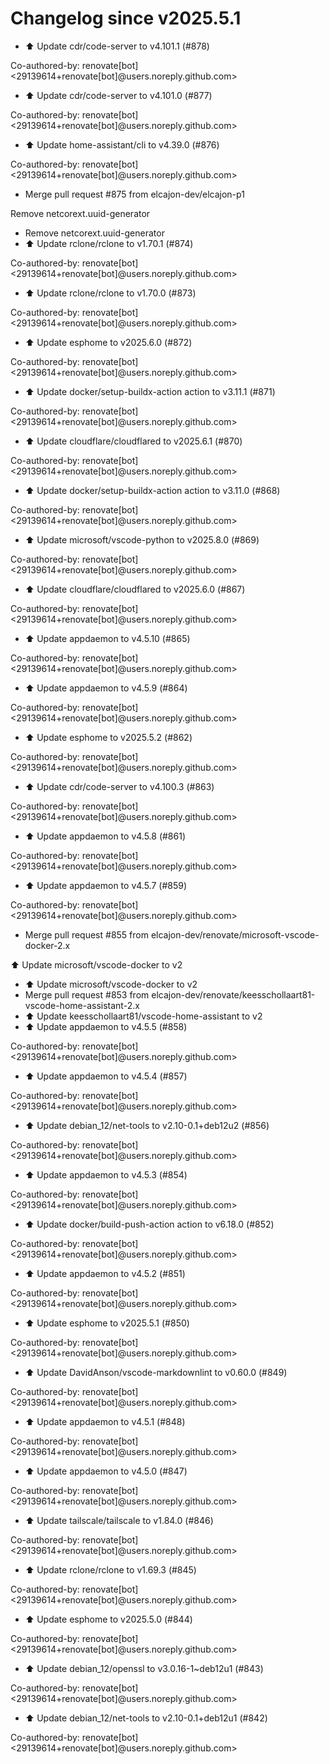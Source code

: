 # Changelog since v2025.5.1
- ⬆️ Update cdr/code-server to v4.101.1 (#878)

Co-authored-by: renovate[bot] <29139614+renovate[bot]@users.noreply.github.com> 
- ⬆️ Update cdr/code-server to v4.101.0 (#877)

Co-authored-by: renovate[bot] <29139614+renovate[bot]@users.noreply.github.com> 
- ⬆️ Update home-assistant/cli to v4.39.0 (#876)

Co-authored-by: renovate[bot] <29139614+renovate[bot]@users.noreply.github.com> 
- Merge pull request #875 from elcajon-dev/elcajon-p1

Remove netcorext.uuid-generator 
- Remove netcorext.uuid-generator 
- ⬆️ Update rclone/rclone to v1.70.1 (#874)

Co-authored-by: renovate[bot] <29139614+renovate[bot]@users.noreply.github.com> 
- ⬆️ Update rclone/rclone to v1.70.0 (#873)

Co-authored-by: renovate[bot] <29139614+renovate[bot]@users.noreply.github.com> 
- ⬆️ Update esphome to v2025.6.0 (#872)

Co-authored-by: renovate[bot] <29139614+renovate[bot]@users.noreply.github.com> 
- ⬆️ Update docker/setup-buildx-action action to v3.11.1 (#871)

Co-authored-by: renovate[bot] <29139614+renovate[bot]@users.noreply.github.com> 
- ⬆️ Update cloudflare/cloudflared to v2025.6.1 (#870)

Co-authored-by: renovate[bot] <29139614+renovate[bot]@users.noreply.github.com> 
- ⬆️ Update docker/setup-buildx-action action to v3.11.0 (#868)

Co-authored-by: renovate[bot] <29139614+renovate[bot]@users.noreply.github.com> 
- ⬆️ Update microsoft/vscode-python to v2025.8.0 (#869)

Co-authored-by: renovate[bot] <29139614+renovate[bot]@users.noreply.github.com> 
- ⬆️ Update cloudflare/cloudflared to v2025.6.0 (#867)

Co-authored-by: renovate[bot] <29139614+renovate[bot]@users.noreply.github.com> 
- ⬆️ Update appdaemon to v4.5.10 (#865)

Co-authored-by: renovate[bot] <29139614+renovate[bot]@users.noreply.github.com> 
- ⬆️ Update appdaemon to v4.5.9 (#864)

Co-authored-by: renovate[bot] <29139614+renovate[bot]@users.noreply.github.com> 
- ⬆️ Update esphome to v2025.5.2 (#862)

Co-authored-by: renovate[bot] <29139614+renovate[bot]@users.noreply.github.com> 
- ⬆️ Update cdr/code-server to v4.100.3 (#863)

Co-authored-by: renovate[bot] <29139614+renovate[bot]@users.noreply.github.com> 
- ⬆️ Update appdaemon to v4.5.8 (#861)

Co-authored-by: renovate[bot] <29139614+renovate[bot]@users.noreply.github.com> 
- ⬆️ Update appdaemon to v4.5.7 (#859)

Co-authored-by: renovate[bot] <29139614+renovate[bot]@users.noreply.github.com> 
- Merge pull request #855 from elcajon-dev/renovate/microsoft-vscode-docker-2.x

⬆️ Update microsoft/vscode-docker to v2 
- ⬆️ Update microsoft/vscode-docker to v2 
- Merge pull request #853 from elcajon-dev/renovate/keesschollaart81-vscode-home-assistant-2.x 
- ⬆️ Update keesschollaart81/vscode-home-assistant to v2 
- ⬆️ Update appdaemon to v4.5.5 (#858)

Co-authored-by: renovate[bot] <29139614+renovate[bot]@users.noreply.github.com> 
- ⬆️ Update appdaemon to v4.5.4 (#857)

Co-authored-by: renovate[bot] <29139614+renovate[bot]@users.noreply.github.com> 
- ⬆️ Update debian_12/net-tools to v2.10-0.1+deb12u2 (#856)

Co-authored-by: renovate[bot] <29139614+renovate[bot]@users.noreply.github.com> 
- ⬆️ Update appdaemon to v4.5.3 (#854)

Co-authored-by: renovate[bot] <29139614+renovate[bot]@users.noreply.github.com> 
- ⬆️ Update docker/build-push-action action to v6.18.0 (#852)

Co-authored-by: renovate[bot] <29139614+renovate[bot]@users.noreply.github.com> 
- ⬆️ Update appdaemon to v4.5.2 (#851)

Co-authored-by: renovate[bot] <29139614+renovate[bot]@users.noreply.github.com> 
- ⬆️ Update esphome to v2025.5.1 (#850)

Co-authored-by: renovate[bot] <29139614+renovate[bot]@users.noreply.github.com> 
- ⬆️ Update DavidAnson/vscode-markdownlint to v0.60.0 (#849)

Co-authored-by: renovate[bot] <29139614+renovate[bot]@users.noreply.github.com> 
- ⬆️ Update appdaemon to v4.5.1 (#848)

Co-authored-by: renovate[bot] <29139614+renovate[bot]@users.noreply.github.com> 
- ⬆️ Update appdaemon to v4.5.0 (#847)

Co-authored-by: renovate[bot] <29139614+renovate[bot]@users.noreply.github.com> 
- ⬆️ Update tailscale/tailscale to v1.84.0 (#846)

Co-authored-by: renovate[bot] <29139614+renovate[bot]@users.noreply.github.com> 
- ⬆️ Update rclone/rclone to v1.69.3 (#845)

Co-authored-by: renovate[bot] <29139614+renovate[bot]@users.noreply.github.com> 
- ⬆️ Update esphome to v2025.5.0 (#844)

Co-authored-by: renovate[bot] <29139614+renovate[bot]@users.noreply.github.com> 
- ⬆️ Update debian_12/openssl to v3.0.16-1~deb12u1 (#843)

Co-authored-by: renovate[bot] <29139614+renovate[bot]@users.noreply.github.com> 
- ⬆️ Update debian_12/net-tools to v2.10-0.1+deb12u1 (#842)

Co-authored-by: renovate[bot] <29139614+renovate[bot]@users.noreply.github.com> 
